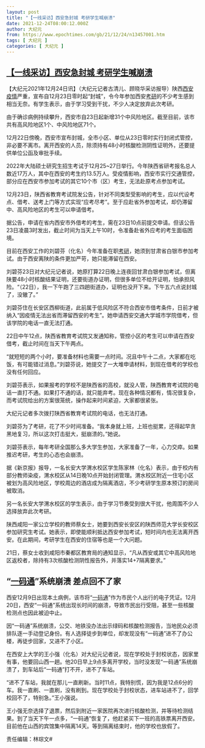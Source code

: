 ```yaml
---
layout: post
title: "【一线采访】西安急封城 考研学生喊崩溃"
date: 2021-12-24T08:00:12.000Z
author: 大纪元
from: https://www.epochtimes.com/gb/21/12/24/n13457001.htm
tags: [ 大纪元 ]
categories: [ 大纪元 ]
---
```

<!--1640332812000-->
[【一线采访】西安急封城 考研学生喊崩溃](https://www.epochtimes.com/gb/21/12/24/n13457001.htm)
------

<div>
<p>【大纪元2021年12月24日讯】（大纪元记者古清儿、顾晓华采访报导）陕西<a href="https://www.epochtimes.com/gb/tag/%E8%A5%BF%E5%AE%89%E7%96%AB%E6%83%85.html">西安疫情</a>严重，宣布自12月23日零时起“封城”，令今年参加西安<a href="https://www.epochtimes.com/gb/tag/%E8%80%83%E7%A0%94.html">考研</a>的不少考生感到相当无奈。有学生表示，由于学习受到干扰，不少人决定放弃此次考研。</p><p>由于确诊病例持续攀升，西安市自23日起新增31个中风险地区。截至目前，该市共有高风险地区1个、中风险地区71个。</p><p>12月22日傍晚，西安市宣布封城，全市小区、单位从23日零时实行封闭式管控，非必要不离市。离开西安的人员，除须持有48小时核酸检测阴性证明外，还要提供单位公函及审批手续。</p><p>2022年大陆硕士研究生招生考试于12月25~27日举行。今年陕西省研考报名总人数近17万人，其中在西安的考生约13.5万人。受疫情影响，西安市实行交通管控，部分应在西安市参加考试的其它10个市（区）考生，无法赴原考点参加考试。</p><p>12月23日，陕西省教育考试院发公告，针对不同类型受影响的考生，应以代设考点、借考、送考上门等方式实现“应考尽考”。至于应赴省外参加考试，却仍滞留中、高风险地区的考生可以申请借考。</p><p>据公告，申请在省内西安市外借考的考生，需在23日10点前提交申请。但该公告23日凌晨3时发出，截止时间为当天上午10时，令准备赴省外应考的考生面临困境。</p><p>目前在西安工作的刘碧芬（化名）今年准备在职<a href="https://www.epochtimes.com/gb/tag/%E8%80%83%E7%A0%94.html">考研</a>，她须到甘肃省白银市参加考试。由于西安离陕的条件更加严苛，她只能滞留在西安。</p><p>刘碧芬23日对大纪元记者说，她原打算22日晚上连夜回甘肃白银参加考试，但离陕要48小时核酸结果证明，还要街道办证明，但很多单位不给开证明，怕承担风险。“（22日），我一下午跑了三四趟街道办，证明也没开下来。下午五六点说封城了，没辙了。”</p><p>刘碧芬住在长安区西柳街道，此前属于低风险区不符合西安市借考条件，日前才被纳入“因疫情无法出省而滞留西安的考生”。她申请西安交通大学城市学院借考，但该学院的电话一直无法打通。</p><p>22日中午12点，陕西省教育考试院又发通知称，管控小区的考生可以申请在西安借考，截止时间在当天下午两点。</p><p>“就短短的两个小时，要准备材料也需要一点时间。况且中午十二点，大家都在吃饭，有可能错过消息。”刘碧芬说，她提交了一大堆申请材料，到现在借考的学校也没有任何回应。</p><p>刘碧芬表示，如果报考的学校不是陕西省的高校，就没人管，陕西教育考试院的电话一直打不通。如果打不通的话，就只能弃考。现在各种情况都有，情况很复杂，而考试院给出的方案很笼统，操作起来时间紧迫，大家都很紧张。</p><p>大纪元记者多次拨打陕西省教育考试院的电话，也无法打通。</p><p>刘碧芬为了考研，花了不少时间准备。“我本身就上班，上班也挺累，还得起早贪黑地复习，所以这次打击挺大，挺崩溃的。”她说。</p><p>刘碧芬表示，每年考研全国那么多大学生参加，大家准备了一年，心力交瘁。如果推迟考研，考生的心态也会崩溃。</p><p>据《新京报》报导，一名长安大学渭水校区学生陈家林（化名）表示，由于校内有部分教师染疫，渭水校区从14日晚10点开始封闭管理。渭水校区附近一住宅小区被划为高风险地区，学校周边的酒店成为隔离酒店，不少考研学生原本预订的房间被取消。</p><p>另一名长安大学渭水校区的学生表示，由于学习节奏受到很大干扰，他周围不少人选择放弃此次考研。</p><p>陕西咸阳一家公立学校的教师蔡女士，她要到西安长安区的陕西师范大学长安校区参加研究生考试。她表示，即使能顺利抵达西安参加考试，短时间内也无法离开西安。在此期间，考研学生在西安的住宿等也是一个大问题。</p><p>21日，蔡女士收到咸阳市秦都区教育局的通知显示，“凡从西安或其它中高风险地区返校者，除持有3次核酸检测阴性报告外，并落实14+7隔离要求。”</p><h2>“<a href="https://www.epochtimes.com/gb/tag/%E4%B8%80%E7%A0%81%E9%80%9A.html">一码通</a>”系统崩溃 差点回不了家</h2><p>西安12月9日出现本土病例，该市将“<a href="https://www.epochtimes.com/gb/tag/%E4%B8%80%E7%A0%81%E9%80%9A.html">一码通</a>”作为市民个人出行的电子凭证。12月20日，西安“一码通”系统出现长时间的崩溃，导致市民出行受阻，甚至一些核酸检测点也因此被迫中止。</p><p>因“一码通”系统崩溃，公交、地铁没办法出示绿码和核酸检测报告，当地民众必须排队逐一手动登记身份。有人选择徒步到单位，却发现没有“一码通”进不了办公楼，再徒步回家，又进不了小区。</p><p>在西安上大学的王小强（化名）对大纪元记者说，现在学校处于封校状态，因家里有事，他要回山西一趟。他20日早上9点多离开学校，当时没发现“一码通”系统崩溃了，到车站后“一码通”打不开，进不了车站。</p><p>“进不了车站，我就在那儿一直刷新。当时11点，我特别慌，因为我是12点6分的车。我一直刷、一直刷，没有刷到。现在学校处于封校状态，进车站进不了，回学校回不了，特别急。”王小强说。</p><p>王小强无奈选择了退票，然后到附近一家医院再次进行核酸检测，并等待检测结果。到了当天下午一点多，“一码通”恢复了，他赶紧买下一班的高铁票离开西安。目前他在山西的宾馆集中隔离14天。等到隔离结束时，他的学校也放假了。</p><p>责任编辑：林琮文#</p>
</div>
